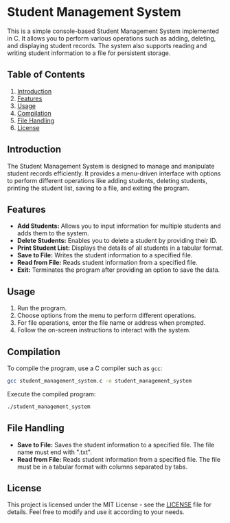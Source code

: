# Student Management System

This is a simple console-based Student Management System implemented in C. It allows you to perform various operations such as adding, deleting, and displaying student records. The system also supports reading and writing student information to a file for persistent storage.

## Table of Contents
1. [Introduction](#introduction)
2. [Features](#features)
3. [Usage](#usage)
4. [Compilation](#compilation)
5. [File Handling](#file-handling)
6. [License](#license)

## Introduction

The Student Management System is designed to manage and manipulate student records efficiently. It provides a menu-driven interface with options to perform different operations like adding students, deleting students, printing the student list, saving to a file, and exiting the program.

## Features

- **Add Students:** Allows you to input information for multiple students and adds them to the system.
- **Delete Students:** Enables you to delete a student by providing their ID.
- **Print Student List:** Displays the details of all students in a tabular format.
- **Save to File:** Writes the student information to a specified file.
- **Read from File:** Reads student information from a specified file.
- **Exit:** Terminates the program after providing an option to save the data.

## Usage

1. Run the program.
2. Choose options from the menu to perform different operations.
3. For file operations, enter the file name or address when prompted.
4. Follow the on-screen instructions to interact with the system.

## Compilation

To compile the program, use a C compiler such as `gcc`:

```bash
gcc student_management_system.c -o student_management_system
```

Execute the compiled program:

```bash
./student_management_system
```

## File Handling

- **Save to File:** Saves the student information to a specified file. The file name must end with ".txt".
- **Read from File:** Reads student information from a specified file. The file must be in a tabular format with columns separated by tabs.

## License

This project is licensed under the MIT License - see the [LICENSE](LICENSE) file for details. Feel free to modify and use it according to your needs.
